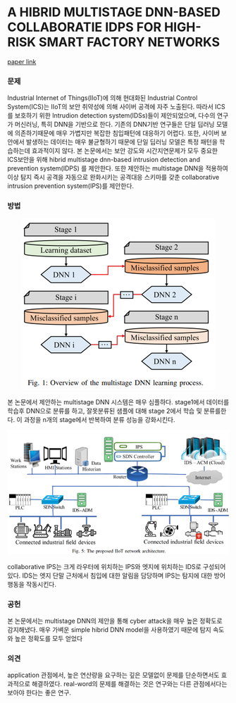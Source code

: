 # A HIBRID MULTISTAGE DNN-BASED COLLABORATIE IDPS FOR HIGH-RISK SMART FACTORY NETWORKS

[paper link](https://ieeexplore.ieee.org/abstract/document/9870166?casa_token=r7LkxCDkMmsAAAAA:dvMToFYNJTt9wpGjLeJEflSI2uYmgQvtLRLbFIQPkWPmd6QoIMpjOYzYAGSyhQKVcjTumdXxivM)

### 문제

Industrial Internet of Things(IIoT)에 의해 현대화된 Industrial Control System(ICS)는 IIoT의 보안 취약성에 의해 사이버 공격에 자주 노출된다.
따라서 ICS를 보호하기 위한 Intrudion detection system(IDSs)들이 제안되었으며, 다수의 연구가 머신러닝, 특히 DNN을 기반으로 한다.
기존의 DNN기반 연구들은 단일 딥러닝 모델에 의존하기때문에 매우 가볍지만 복잡한 침입패턴에 대응하기 어렵다. 
또한, 사이버 보안에서 발생하는 데이터는 매우 불균형하기 때문에 단일 딥러닝 모델은 특정 패턴을 학습하는데 효과적이지 않다.
본 논문에서는 보안 강도와 시간지연문제가 모두 중요한 ICS보안을 위해 hibrid multistage dnn-based intrusion detection and prevention system(IDPS)
를 제안한다. 또한 제안하는 multistage DNN을 적용하여 이상 탐지 즉시 공격을 자동으로 완화시키는 공격대응 스키마를 갖춘
collaborative intrusion prevention system(IPS)를 제안한다.


### 방법

<p align=center><img src="../resource/illy2022hybrid_1.png"></p>

본 논문에서 제안하는 multistage DNN 시스템은 매우 심플하다. stage1에서 데이터를 학습후 DNN으로 분류를 하고, 잘못분류된 샘플에 대해
stage 2에서 학습 및 분류를한다. 이 과정을 n개의 stage에서 반복하여 분류 성능을 강화시킨다.

<p align=center><img src="../resource/illy2022hybrid_2.png"></p>

collaborative IPS는 크게 라우터에 위치하는 IPS와 엣지에 위치하는 IDS로 구성되어 있다. IDS는 엣지 단말 근처에서 침입에 대한 알림을 담당하며
IPS는 탐지에 대한 방어행동을 작동시킨다.

### 공헌

본 논문에서는 multistage DNN의 제안을 통해 cyber attack을 매우 높은 정확도로 감지해냈다. 
매우 가벼운 simple hibrid DNN model을 사용하였기 때문에 탐지 속도와 높은 정확도를 모두 얻었다

### 의견

application 관점에서, 높은 연산량을 요구하는 깊은 모델없이 문제를 단순하면서도 효과적으로 해결하였다. real-word의 문제를 해결하는 것은 연구와는 다른 관점에서다는 보아야
한다는 좋은 연구.
